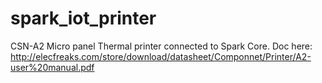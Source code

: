 # spark_iot_printer
CSN-A2 Micro panel Thermal printer connected to Spark Core.
Doc here: http://elecfreaks.com/store/download/datasheet/Componnet/Printer/A2-user%20manual.pdf
